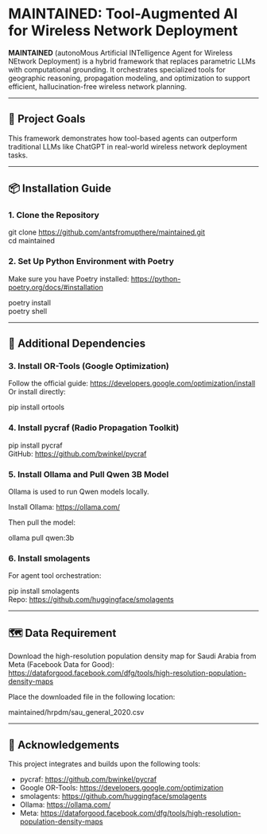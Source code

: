 # MAINTAINED: Tool-Augmented AI for Wireless Network Deployment

**MAINTAINED** (autonoMous Artificial INTelligence Agent for Wireless NEtwork Deployment) is a hybrid framework that replaces parametric LLMs with computational grounding. It orchestrates specialized tools for geographic reasoning, propagation modeling, and optimization to support efficient, hallucination-free wireless network planning.

---

## 🚀 Project Goals

This framework demonstrates how tool-based agents can outperform traditional LLMs like ChatGPT in real-world wireless network deployment tasks.

---

## 📦 Installation Guide

### 1. Clone the Repository
git clone https://github.com/antsfromupthere/maintained.git  
cd maintained

### 2. Set Up Python Environment with Poetry
Make sure you have Poetry installed: https://python-poetry.org/docs/#installation

poetry install  
poetry shell

---

## 🔧 Additional Dependencies

### 3. Install OR-Tools (Google Optimization)
Follow the official guide: https://developers.google.com/optimization/install  
Or install directly:

pip install ortools

### 4. Install pycraf (Radio Propagation Toolkit)
pip install pycraf  
GitHub: https://github.com/bwinkel/pycraf

### 5. Install Ollama and Pull Qwen 3B Model
Ollama is used to run Qwen models locally.

Install Ollama: https://ollama.com/

Then pull the model:

ollama pull qwen:3b

### 6. Install smolagents
For agent tool orchestration:

pip install smolagents  
Repo: https://github.com/huggingface/smolagents

---

## 🗺️ Data Requirement

Download the high-resolution population density map for Saudi Arabia from Meta (Facebook Data for Good):  
https://dataforgood.facebook.com/dfg/tools/high-resolution-population-density-maps

Place the downloaded file in the following location:

maintained/hrpdm/sau_general_2020.csv

---

## 🙏 Acknowledgements

This project integrates and builds upon the following tools:

- pycraf: https://github.com/bwinkel/pycraf  
- Google OR-Tools: https://developers.google.com/optimization  
- smolagents: https://github.com/huggingface/smolagents  
- Ollama: https://ollama.com/
- Meta: https://dataforgood.facebook.com/dfg/tools/high-resolution-population-density-maps
